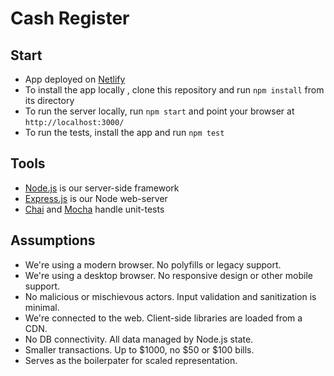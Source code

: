Cash Register
=====================

## Start

 * App deployed on [Netlify](https://liberabank.netlify.app/)
 * To install the app locally , clone this repository and run `npm install` from its directory
 * To run the server locally, run `npm start` and point your browser at `http://localhost:3000/`
 * To run the tests, install the app and run `npm test`

## Tools

 * [Node.js](https://nodejs.org/en/) is our server-side framework
 * [Express.js](http://expressjs.com/) is our Node web-server
 * [Chai](http://chaijs.com/) and [Mocha](https://mochajs.org/) handle unit-tests

 ## Assumptions

 * We're using a modern browser. No polyfills or legacy support.
 * We're using a desktop browser. No responsive design or other mobile support.
 * No malicious or mischievous actors. Input validation and sanitization is minimal.
 * We're connected to the web. Client-side libraries are loaded from a CDN.
 * No DB connectivity. All data managed by Node.js state.
 * Smaller transactions. Up to $1000, no $50 or $100 bills.
 * Serves as the boilerpater for scaled representation.


